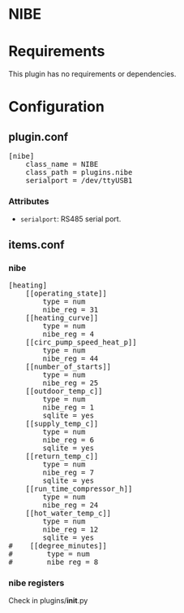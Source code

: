 # NIBE

Requirements
============
This plugin has no requirements or dependencies.

Configuration
=============

plugin.conf
-----------
<pre>
[nibe]
    class_name = NIBE
    class_path = plugins.nibe
    serialport = /dev/ttyUSB1
</pre>

### Attributes
  * `serialport`: RS485 serial port.

items.conf
--------------
### nibe

<pre>
[heating]
    [[operating_state]]
        type = num
        nibe_reg = 31
    [[heating_curve]]
        type = num
        nibe_reg = 4
    [[circ_pump_speed_heat_p]]
        type = num
        nibe_reg = 44
    [[number_of_starts]]
        type = num
        nibe_reg = 25
    [[outdoor_temp_c]]
        type = num
        nibe_reg = 1
        sqlite = yes
    [[supply_temp_c]]
        type = num
        nibe_reg = 6
        sqlite = yes
    [[return_temp_c]]
        type = num
        nibe_reg = 7
        sqlite = yes
    [[run_time_compressor_h]]
        type = num
        nibe_reg = 24
    [[hot_water_temp_c]]
        type = num
        nibe_reg = 12
        sqlite = yes
#    [[degree_minutes]]
#        type = num
#        nibe_reg = 8
</pre>

### nibe registers
Check in plugins/__init__.py
